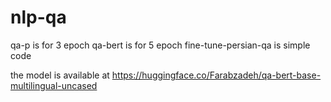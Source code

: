 # nlp-qa
qa-p is for 3 epoch
qa-bert is for 5 epoch
fine-tune-persian-qa is simple code


the model is available at https://huggingface.co/Farabzadeh/qa-bert-base-multilingual-uncased
